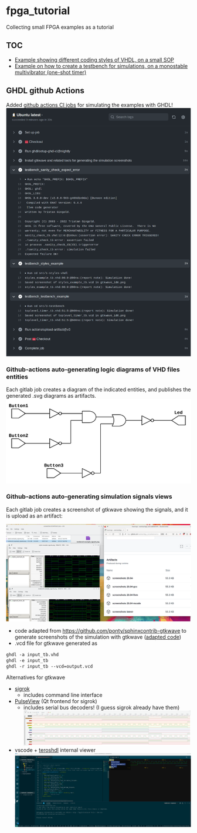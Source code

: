 # fpga_tutorial
Collecting small FPGA examples as a tutorial
## TOC
* [Example showing different coding styles of VHDL, on a small SOP](src/1-styles-vhdl)
* [Example on how to create a testbench for simulations, on a monostable multivibrator (one-shot timer)](src/3-testbench)
## GHDL github Actions
Added [github actions CI jobs](https://github.com/naelolaiz/fpga_tutorial/actions) for simulating the examples with GHDL!
![screenshot github action](doc/screenshot_ci_job_with_ghdl.png)

### Github-actions auto-generating logic diagrams of VHD files entities
Each gitlab job creates a diagram of the indicated entities, and publishes the generated .svg diagrams as artifacts.
![dataflow_example auto-generated diagram](doc/dataflow_example.svg)

### Github-actions auto-generating simulation signals views
Each gitlab job creates a screenshot of gtkwave showing the signals, and it is upload as an artifact:

![automatic screenshots of gtkwave!](doc/screenshot_automatic_generated_gtkwave_screenshots.png)

* code adapted from https://github.com/ponty/sphinxcontrib-gtkwave to generate screenshots of the simulation with gtkwave ([adapted code](scripts/gtkwave_export.py))
* .vcd file for gtkwave generated as
```
ghdl -a input_tb.vhd
ghdl -e input_tb
ghdl -r input_tb --vcd=output.vcd
```
Alternatives for gtkwave
 * [sigrok](https://sigrok.org/wiki/Main_Page)
   * includes command line interface
 * [PulseView](https://sigrok.org/wiki/PulseView) (Qt frontend for sigrok)
   * includes serial bus decoders! (I guess sigrok already have them)
![pulseview screenshot on example 3](doc/screenshot_pulseview_on_example_3.png)
 * vscode + [teroshdl](https://github.com/TerosTechnology/vscode-terosHDL) internal viewer
![vscode+teroshdl signal and code view](doc/screenshot_vscode_with_teroshdl_on_example_3.png)
